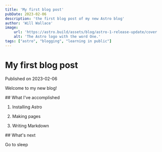 ```yaml
---
title: 'My first blog post'
pubDate: 2023-02-06
description: 'the first blog post of my new Astro blog'
author: 'Will Wallace'
image: 
    url: 'https://astro.build/assets/blog/astro-1-release-update/cover.jpeg' 
    alt: 'The Astro logo with the word One.'
tags: ["astro", "blogging", "learning in public"]
---
```

# My first blog post

Published on 2023-02-06

Welcome to my new blog!

## What I've accomplished

1. Installing Astro

2. Making pages

3. Writing Markdown

## What's next

Go to sleep